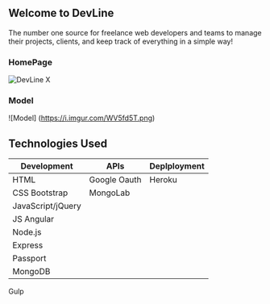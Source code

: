 ## Welcome to DevLine

The number one source for freelance web developers and teams to manage their projects, clients, and keep track of everything in a simple way!


### HomePage
![DevLine X](https://i.imgur.com/UFDn3od.png)

### Model
![Model] (https://i.imgur.com/WV5fd5T.png)

## Technologies Used

Development | APIs | Deplployment
------------|------|-------------
HTML | Google Oauth| Heroku
CSS Bootstrap | MongoLab
JavaScript/jQuery |
JS Angular |
Node.js |
Express |
Passport |
MongoDB |
Gulp
